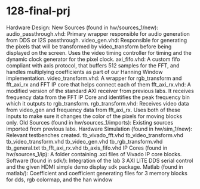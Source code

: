 # 128-final-prj

Hardware Design:
New Sources (found in hw/sources_1/new):
audio_passthrough.vhd: Primary wrapper responsible for audio generation from DDS or I2S
passthrough.
video_gen.vhd: Responsible for generating the pixels that will be transformed by video_transform
before being displayed on the screen. Uses the video timing controller for timing and the dynamic
clock generator for the pixel clock.
axi_fifo.vhd: A custom fifo compliant with axis protocol, that buffers 512 samples for the FFT,
and handles multiplying coefficients as part of our Hanning Window implementation.
video_transform.vhd: A wrapper for rgb_transform and fft_axi_rx and FFT IP core that helps
connect each of them
fft_axi_rx.vhd: A modified version of the standard AXI receiver from previous labs. It receives
frequency data from the FFT IP Core and identifies the peak frequency bin which it outputs to
rgb_transform.
rgb_transform.vhd: Receives video data from video_gen and frequency data from fft_axi_rx.
Uses both of these inputs to make sure it changes the color of the pixels for moving blocks only.
Old Sources (found in hw/sources_1/imports): Existing sources imported from previous labs.
Hardware Simulation (found in hw/sim_1/new): Relevant testbenches created.
tb_vivado_fft.vhd
tb_video_transform.vhd
tb_video_transform.vhd
tb_video_gen.vhd
tb_rgb_transform.vhd
tb_general.txt
tb_fft_axi_rx.vhd
tb_axis_fifo.vhd
IP Cores (found in hw/sources_1/ip): A folder containing .xci files of Vivado IP core blocks.
Software (found in sdk/): Integration of the lab 3 AXI LITE DDS serial control and the given HDMI
simple demo display sdk package.
Matlab (found in matlab/): Coefficient and coefficient generating files for 3 memory blocks for dds, rgb
colormap, and the han window
